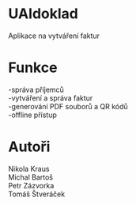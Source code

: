 # UAIdoklad
Aplikace na vytváření faktur

# Funkce
-správa příjemců <br>
-vytváření a správa faktur <br>
-generování PDF souborů a QR kódů <br>
-offline přístup <br>

# Autoři
Nikola Kraus <br>
Michal Bartoš <br>
Petr Zázvorka <br>
Tomáš Štveráček <br>
